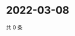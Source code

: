 # 2022-03-08

共 0 条

<!-- BEGIN WEIBO -->
<!-- 最后更新时间 Tue Mar 08 2022 07:09:21 GMT+0800 (China Standard Time) -->

<!-- END WEIBO -->
